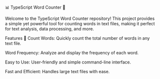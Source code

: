 📊 TypeScript Word Counter 📖

Welcome to the TypeScript Word Counter repository! This project provides a simple yet powerful tool for counting words in text files, making it perfect for text analysis, data processing, and more.

Features 🌟
Count Words: Quickly count the total number of words in any text file.

Word Frequency: Analyze and display the frequency of each word.

Easy to Use: User-friendly and simple command-line interface.

Fast and Efficient: Handles large text files with ease.
